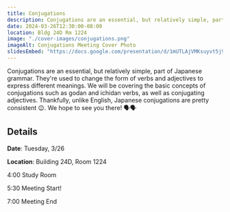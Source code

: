 ```yaml
---
title: Conjugations
description: Conjugations are an essential, but relatively simple, part of Japanese grammar. Come learn about the rules of conjugations and how they're applied.
date: 2024-03-26T12:30:00-08:00
location: Bldg 24D Rm 1224
image: "./cover-images/conjugations.png"
imageAlt: Conjugations Meeting Cover Photo
slidesEmbed: "https://docs.google.com/presentation/d/1mUTLAjVMKsuyvt5j9_S79I6So02aLJ1XKNOPUb9YBPw/edit?usp=sharing"
---
```


Conjugations are an essential, but relatively simple, part of Japanese grammar. They're used to change the form of verbs and adjectives to express different meanings. We will be covering the basic concepts of conjugations such as godan and ichidan verbs, as well as conjugating adjectives. Thankfully, unlike English, Japanese conjugations are pretty consistent 😉. We hope to see you there! 🗣️🗣️

## Details

**Date**: Tuesday, 3/26

**Location**: Building 24D, Room 1224

4:00 Study Room

5:30 Meeting Start!

7:00 Meeting End
